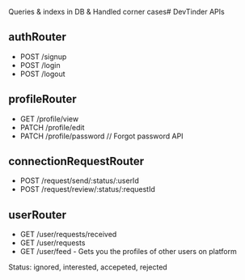 Queries & indexs in DB & Handled corner cases# DevTinder APIs

## authRouter
- POST /signup
- POST /login
- POST /logout

## profileRouter
- GET /profile/view
- PATCH /profile/edit
- PATCH /profile/password // Forgot password API

## connectionRequestRouter
- POST /request/send/:status/:userId 
- POST /request/review/:status/:requestId

## userRouter
- GET  /user/requests/received
- GET /user/requests
- GET /user/feed - Gets you the profiles of other users on platform


Status: ignored, interested, accepeted, rejected